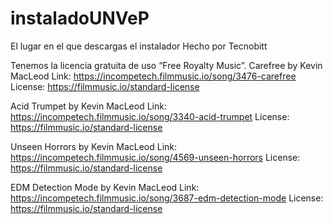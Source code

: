 # instaladoUNVeP
El lugar en el que descargas el instalador
Hecho por Tecnobitt


Tenemos la licencia gratuita de uso “Free Royalty Music”.
Carefree by Kevin MacLeod
Link: https://incompetech.filmmusic.io/song/3476-carefree
License: https://filmmusic.io/standard-license

Acid Trumpet by Kevin MacLeod
Link: https://incompetech.filmmusic.io/song/3340-acid-trumpet
License: https://filmmusic.io/standard-license

Unseen Horrors by Kevin MacLeod
Link: https://incompetech.filmmusic.io/song/4569-unseen-horrors
License: https://filmmusic.io/standard-license

EDM Detection Mode by Kevin MacLeod
Link: https://incompetech.filmmusic.io/song/3687-edm-detection-mode
License: https://filmmusic.io/standard-license


